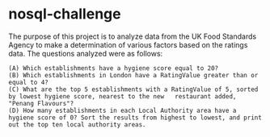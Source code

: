 # nosql-challenge
 
 The purpose of this project is to analyze data from the UK Food Standards Agency to make a determination of various factors based on the ratings data. The questions analyzed were as follows:

    (A) Which establishments have a hygiene score equal to 20?
    (B) Which establishments in London have a RatingValue greater than or equal to 4?
    (C) What are the top 5 establishments with a RatingValue of 5, sorted by lowest hygiene score, nearest to the new   restaurant added, "Penang Flavours"?
    (D) How many establishments in each Local Authority area have a hygiene score of 0? Sort the results from highest to lowest, and print out the top ten local authority areas.
